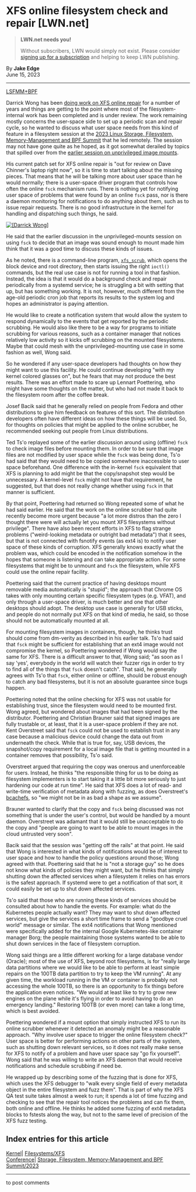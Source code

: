 # XFS online filesystem check and repair [LWN.net]

> **LWN.net needs you!**
> 
> Without subscribers, LWN would simply not exist. Please consider [signing up for a subscription](/Promo/nst-nag2/subscribe) and helping to keep LWN publishing. 

By **Jake Edge**  
June 15, 2023 

* * *

[LSFMM+BPF](/Articles/lsfmmbpf2023)

Darrick Wong has been [doing work on XFS online repair](/Articles/754504/) for a number of years and things are getting to the point where most of the filesystem-internal work has been completed and is under review. The work remaining mostly concerns the user-space side to set up a periodic scan and repair cycle, so he wanted to discuss what user space needs from this kind of feature in a filesystem session at the [2023 Linux Storage, Filesystem, Memory-Management and BPF Summit](/Articles/lsfmmbpf2023) that he led remotely. The session may not have gone quite as he hoped, as it got somewhat derailed by topics that spilled over from the [earlier session on unprivileged image mounts](/Articles/934176/). 

His current patch set for XFS online repair is "out for review on Dave Chinner's laptop right now", so it is time to start talking about the missing pieces. That means that he will be talking more about user space than he would normally; there is a user-space driver program that controls how often the online `fsck` mechanism runs. There is nothing yet for notifying user space of problems that were found by an online `fsck` pass, nor is there a daemon monitoring for notifications to do anything about them, such as to issue repair requests. There is no good infrastructure in the kernel for handling and dispatching such things, he said. 

[ ![\[Darrick Wong\]](https://static.lwn.net/images/2023/lsfmb-wong-sm.png) ](/Articles/934562/)

He said that the earlier discussion in the unprivileged-mounts session on using `fsck` to decide that an image was sound enough to mount made him think that it was a good time to discuss these kinds of issues. 

As he noted, there is a command-line program, [`xfs_scrub`](https://man7.org/linux/man-pages/man8/xfs_scrub.8.html), which opens the block device and root directory, then starts issuing the right `ioctl()` commands, but the real use case is not for running a tool in that fashion. Instead, the idea is that it would do a background check and repair periodically from a systemd service; he is struggling a bit with setting that up, but has something working. It is not, however, much different from the age-old periodic cron job that reports its results to the system log and hopes an administrator is paying attention. 

He would like to create a notification system that would allow the system to respond dynamically to the events that get reported by the periodic scrubbing. He would also like there to be a way for programs to initiate scrubbing for various reasons, such as a container manager that notices relatively low activity so it kicks off scrubbing on the mounted filesystems. Maybe that could mesh with the unprivileged-mounting use case in some fashion as well, Wong said. 

So he wondered if any user-space developers had thoughts on how they might want to use this facility. He could continue developing "with my kernel colored glasses on", but he fears that may not produce the best results. There was an effort made to scare up Lennart Poettering, who might have some thoughts on the matter, but who had not made it back to the filesystem room after the coffee break. 

Josef Bacik said that he generally relied on people from Fedora and other distributions to give him feedback on features of this sort. The distribution developers often have different ideas on how these things will be used. So, for thoughts on policies that might be applied to the online scrubber, he recommended seeking out people from Linux distributions. 

Ted Ts'o replayed some of the earlier discussion around using (offline) `fsck` to check image files before mounting them. In order to be sure that image files are not modified by user space while the `fsck` was being done, Ts'o had said that they would need to be copied somewhere inaccessible to user space beforehand. One difference with the in-kernel `fsck` equivalent that XFS is planning to add might be that the copy/snapshot step would be unnecessary. A kernel-level `fsck` might not have that requirement, he suggested, but that does not really change whether using `fsck` in that manner is sufficient. 

By that point, Poettering had returned so Wong repeated some of what he had said earlier. He said that the work on the online scrubber had quite recently become more urgent because "a lot more distros than the zero I thought there were will actually let you mount XFS filesystems without privilege". There have also been recent efforts in XFS to flag strange problems ("weird-looking metadata or outright bad metadata") that it sees, but that is not connected with fsnotify events (as ext4 is) to notify user space of these kinds of corruption. XFS generally knows exactly what the problem was, which could be encoded in the notification somehow in the hopes that someone is listening and can take appropriate action. For some filesystems that might be to unmount and `fsck` the filesystem, while XFS could use the online repair facility. 

Poettering said that the current practice of having desktops mount removable media automatically is "stupid"; the approach that Chrome OS takes with only mounting certain specific filesystem types (e.g. VFAT), and only through a user-space driver, is much better and one that other desktops should adopt. The desktop use case is generally for USB sticks, and people do not normally put XFS on that kind of media, he said, so those should not be automatically mounted at all. 

For mounting filesystem images in containers, though, he thinks trust should come from dm-verity as described in his earlier talk. Ts'o had said that `fsck` might be sufficient for establishing that an ext4 image would not compromise the kernel, so Poettering wondered if Wong would say the same for XFS. There is a difficult answer to that, Wong said; "as soon as I say 'yes', everybody in the world will watch their fuzzer rigs in order to try to find all of the things that `fsck` doesn't catch". That said, he generally agrees with Ts'o that `fsck`, either online or offline, should be robust enough to catch any bad filesystems, but it is not an absolute guarantee since bugs happen. 

Poettering noted that the online checking for XFS was not usable for establishing trust, since the filesystem would need to be mounted first. Wong agreed, but wondered about images that had been signed by the distributor. Poettering and Christian Brauner said that signed images are fully trustable or, at least, that it is a user-space problem if they are not. Kent Overstreet said that `fsck` could not be used to establish trust in any case because a malicious device could change the data out from underneath the check. While that is true for, say, USB devices, the snapshot/copy requirement for a local image file that is getting mounted in a container removes that possibility, Ts'o said. 

Overstreet argued that requiring the copy was onerous and unenforceable for users. Instead, he thinks "the responsible thing for us to be doing as filesystem implementers is to start taking it a little bit more seriously to just hardening our code at run time". He said that XFS does a lot of read- and write-time verification of metadata along with fuzzing, as does Overstreet's [bcachefs](https://bcachefs.org/), so "we might not be in as bad a shape as we assume". 

Brauner wanted to clarify that the copy and `fsck` being discussed was not something that is under the user's control, but would be handled by a mount daemon. Overstreet was adamant that it would still be unacceptable to do the copy and "people are going to want to be able to mount images in the cloud untrusted very soon". 

Bacik said that the session was "getting off the rails" at that point. He said that Wong is interested in what kinds of notifications would be of interest to user space and how to handle the policy questions around those; Wong agreed with that. Poettering said that he is "not a storage guy" so he does not know what kinds of policies they might want, but he thinks that simply shutting down the affected services when a filesystem it relies on has errors is the safest approach. If systemd were to get a notification of that sort, it could easily be set up to shut down affected services. 

Ts'o said that those who are running these kinds of services should be consulted about how to handle the events. For example: what do the Kubernetes people actually want? They may want to shut down affected services, but give the services a short time frame to send a "goodbye cruel world" message or similar. The ext4 notifications that Wong mentioned were specifically added for the internal Google Kubernetes-like container manager Borg; the people maintaining those systems wanted to be able to shut down services in the face of filesystem corruption. 

Wong said things are a little different working for a large database vendor (Oracle); most of the use of XFS, beyond root filesystems, is for "really large data partitions where we would like to be able to perform at least simple repairs on the 100TB data partition to try to keep the VM running". At any given time, the workload running in the VM or container is probably not accessing the whole 100TB, so there is an opportunity to fix things before the application even notices. "We would at least like to try to grow new engines on the plane while it's flying in order to avoid having to do an emergency landing." Restoring 100TB (or even more) can take a long time, which is best avoided. 

Poettering wondered if a mount option that simply instructed XFS to run its online scrubber whenever it detected an anomaly might be a reasonable approach. "Why involve user space to trigger the online filesystem check?" User space is better for performing actions on other parts of the system, such as shutting down relevant services, so it does not really make sense for XFS to notify of a problem and have user space say "go fix yourself". Wong said that he was willing to write an XFS daemon that would receive notifications and schedule scrubbing if need be. 

He wrapped up by describing some of the fuzzing that is done for XFS, which uses the XFS debugger to "walk every single field of every metadata object in the entire filesystem and fuzz them". That is part of why the XFS QA test suite takes almost a week to run; it spends a lot of time fuzzing and checking to see that the repair tool notices the problems and can fix them, both online and offline. He thinks he added some fuzzing of ext4 metadata blocks to fstests along the way, but not to the same level of precision of the XFS fuzz testing. 

  
Index entries for this article  
---  
[Kernel](/Kernel/Index)| [Filesystems/XFS](/Kernel/Index#Filesystems-XFS)  
[Conference](/Archives/ConferenceIndex/)| [Storage, Filesystem, Memory-Management and BPF Summit/2023](/Archives/ConferenceIndex/#Storage_Filesystem_Memory-Management_and_BPF_Summit-2023)  
  


* * *

to post comments 
